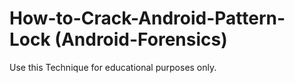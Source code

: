 # How-to-Crack-Android-Pattern-Lock (Android-Forensics)

Use this Technique for educational purposes only.




